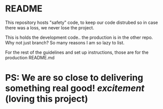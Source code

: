 # README #

This repository hosts "safety" code, to keep our code distrubed so in case there was a loss, we never lose the project.



This is holds the development code.. the production is in the other repo. Why not just branch? So many reasons I am so lazy to list.

For the rest of the guidelines and set up instructions, those are for the production README.md

# PS: We are so close to delivering something real good! *excitement* (loving this project)